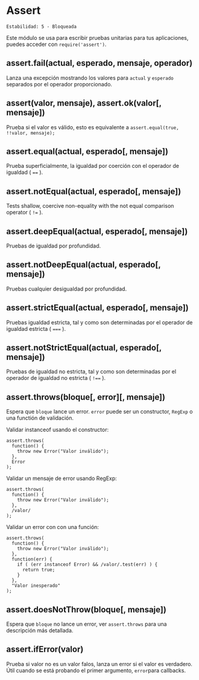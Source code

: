 # Assert

    Estabilidad: 5 - Bloqueada

Este módulo se usa para escribir pruebas unitarias para tus aplicaciones, puedes acceder con `require('assert')`.

## assert.fail(actual, esperado, mensaje, operador)

Lanza una excepción mostrando los valores para `actual` y `esperado` separados por el operador proporcionado.

## assert(valor, mensaje), assert.ok(valor[, mensaje])

Prueba si el valor es válido, esto es equivalente a `assert.equal(true, !!valor, mensaje);`

## assert.equal(actual, esperado[, mensaje])

Prueba superficialmente, la igualdad por coerción con el operador de igualdad ( `==` ).

## assert.notEqual(actual, esperado[, mensaje])

Tests shallow, coercive non-equality with the not equal comparison operator ( `!=` ).

## assert.deepEqual(actual, esperado[, mensaje])

Pruebas de igualdad por profundidad.

## assert.notDeepEqual(actual, esperado[, mensaje])

Pruebas cualquier desigualdad por profundidad.

## assert.strictEqual(actual, esperado[, mensaje])

Pruebas igualdad estricta, tal y como son determinadas por el operador de igualdad estricta ( `===` ).

## assert.notStrictEqual(actual, esperado[, mensaje])

Pruebas de igualdad no estricta, tal y como son determinadas por el operador de igualdad no estricta ( `!==` ).

## assert.throws(bloque[, error][, mensaje])

Espera que `bloque` lance un error. `error` puede ser un constructor, `RegExp` o una functión de validación.

Validar instanceof usando el constructor:

    assert.throws(
      function() {
        throw new Error("Valor inválido");
      },
      Error
    );

Validar un mensaje de error usando RegExp:

    assert.throws(
      function() {
        throw new Error("Valor inválido");
      },
      /valor/
    );

Validar un error con con una función:

    assert.throws(
      function() {
        throw new Error("Valor inválido");
      },
      function(err) {
        if ( (err instanceof Error) && /valor/.test(err) ) {
          return true;
        }
      },
      "Valor inesperado"
    );

## assert.doesNotThrow(bloque[, mensaje])

Espera que `bloque` no lance un error, ver `assert.throws` para una descripción más detallada.

## assert.ifError(valor)

Prueba si valor no es un valor falos, lanza un error si el valor es verdadero. Útil cuando se está probando el primer argumento, `error`para callbacks.
